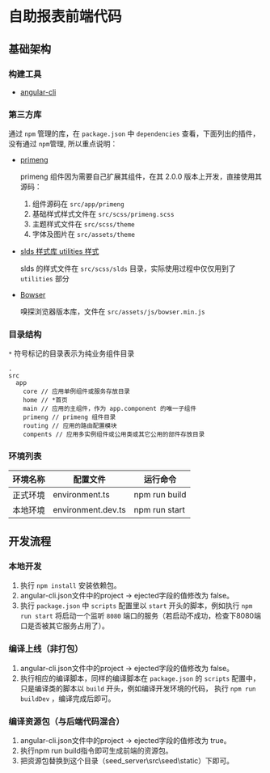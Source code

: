 # 自助报表前端代码

## 基础架构

### 构建工具

- [angular-cli](https://github.com/angular/angular-cli) 

### 第三方库

通过 `npm` 管理的库，在 `package.json` 中 `dependencies` 查看，下面列出的插件，没有通过 `npm`管理, 所以重点说明：

- [primeng](http://www.primefaces.org/primeng/) 

  primeng 组件因为需要自己扩展其组件，在其 2.0.0 版本上开发，直接使用其源码：
  
  1. 组件源码在 `src/app/primeng` 
  2. 基础样式样式文件在 `src/scss/primeng.scss` 
  3. 主题样式文件在 `src/scss/theme` 
  4. 字体及图片在 `src/assets/theme`


- [slds 样式库 utilities 样式](https://www.lightningdesignsystem.com/components/utilities/)

  slds 的样式文件在 `src/scss/slds` 目录，实际使用过程中仅仅用到了 `utilities` 部分 
  

- [Bowser](https://github.com/ded/bowser)

  嗅探浏览器版本库，文件在 `src/assets/js/bowser.min.js`


### 目录结构

`*` 符号标记的目录表示为纯业务组件目录

```
.
src
  app
    core // 应用单例组件或服务存放目录
    home // *首页
    main // 应用的主组件，作为 app.component 的唯一子组件
    primeng // primeng 组件目录
    routing // 应用的路由配置模块
    compents // 应用多实例组件或公用类或其它公用的部件存放目录
```

### 环境列表

环境名称 |  配置文件 | 运行命令
--- | --- | --- 
正式环境 | environment.ts | npm run build
本地环境 | environment.dev.ts | npm run start


## 开发流程

### 本地开发

1. 执行 `npm install` 安装依赖包。
2. angular-cli.json文件中的project -> ejected字段的值修改为 false。
3. 执行 `package.json` 中 `scripts` 配置里以 `start` 开头的脚本，例如执行 `npm run start` 将启动一个监听
`8080` 端口的服务（若启动不成功，检查下8080端口是否被其它服务占用了）。


### 编译上线（非打包）

1. angular-cli.json文件中的project -> ejected字段的值修改为 false。
2. 执行相应的编译脚本，同样的编译脚本在 `package.json` 的 `scripts` 配置中，只是编译类的脚本以 `build` 开头，例如编译开发环境的代码，
执行 `npm run buildDev` ，编译完成后即可。 

### 编译资源包（与后端代码混合）

1. angular-cli.json文件中的project -> ejected字段的值修改为 true。
2. 执行npm run build指令即可生成前端的资源包。
3. 把资源包替换到这个目录（seed_server\src\seed\static）下即可。


  
  
  
  

